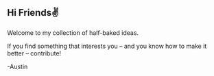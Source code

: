 ## Hi Friends✌️
Welcome to my collection of half-baked ideas.

If you find something that interests you – and you know how to make it better – contribute!

-Austin
